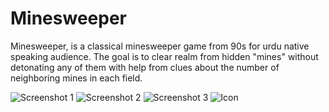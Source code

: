 # Minesweeper
Minesweeper, is a classical minesweeper game from 90s for urdu native speaking audience. The goal is to clear realm from hidden "mines" without detonating any of them with help from clues about the number of neighboring mines in each field.

![Screenshot 1](https://github.com/shahshawaiz/minesweeper-ios/blob/master/screen1.png)
![Screenshot 2](https://github.com/shahshawaiz/minesweeper-ios/blob/master/screen2.png)
![Screenshot 3](https://github.com/shahshawaiz/minesweeper-ios/blob/master/screen3.png)
![Icon](https://github.com/shahshawaiz/minesweeper-ios/blob/master/icon.png)